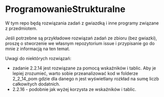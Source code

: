 # ProgramowanieStrukturalne

W tym repo będą rozwiązania zadań z gwiazdką i inne programy związane z przedmiotem.

Jeśli potrzebne są przykładowe rozwiązań zadań ze zbioru (bez gwiazki), proszę o stworzenie we własnym repozytorium issue i przypisanie go do mnie z informacją na ten temat.


Uwagi do niektórych rozwiązań:

* zadanie 2.2.14 jest rozwiązane za pomocą wskaźników i tablic. Aby je lepiej zrozumieć, warto sobie przeanalizować kod w folderze 2_2_14_pom gdzie dla danego n jest wyświetlany rozkład na sumę liczb całkowitych dodatnich.
* 2.2.16 - podobnie jak wyżej korzysta ze wskaźników i tablic.

